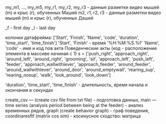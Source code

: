my_m1, ..., my_m5, my_r1, my_r2, my_r3 - данные разметки видео мышей (m) и крыс (r), обученных Машей 
m2, r1, r2, r3  - данные разметки видео мышей (m) и крыс (r), обученных Дашей 
 
_f - first day
_l  - last day

колонки датафрейма: 
['Start', 'Finish', 'Name', 'code', 'duration', 'time_start', 'time_finish']
'Start', 'Finish' - время '%H:%M:%S.%f'
 'Name', 'code' - имя и код пов акта
	Поведенческие акты (код - расположение элемента в массиве начиная с 1)
	s = ['push_right', 'approach_right', 'around_left', 'around_right', 'grooming',
         	'sit', 'approach_left', 'push_left', 'feeder', 'approach_wallwithlever',
         	'approach_feeder', 'around_feeder', 'around_wallwithlever', 'around_door', 'around_emptywall',
         	'rearing_sup', 'rearing_nosup', 'walk', 'look_around', 'look_down']

'duration', 'time_start', 'time_finish' - длительность, время начала и окончания  в секундах


create_csv — (create csv file from txt file) - подготовка данных,
main — time series (analysis period between being at the feeder) - анализ временных рядов, 
graph (create behavior graph) - граф поведения, 
coordinaresftf (matrix cos sim) - косинусное сходство: матрица
